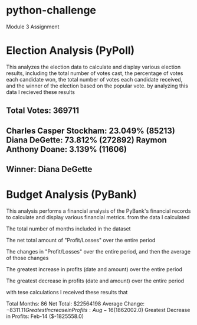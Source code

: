# python-challenge
Module 3 Assignment
# Election Analysis (PyPoll)

This analyzes the election data to calculate and display various election results, including the total number of votes cast, the percentage of votes each candidate won, the total number of votes each candidate received, and the winner of the election based on the popular vote. by analyzing this data I recieved these results 


Total Votes: 369711
-------------------------
Charles Casper Stockham: 23.049% (85213)
Diana DeGette: 73.812% (272892)
Raymon Anthony Doane: 3.139% (11606)
-------------------------
Winner: Diana DeGette
-------------------------


# Budget Analysis (PyBank)

This analysis performs a financial analysis of the PyBank's financial records to calculate and display various financial metrics. from the data I calculated 


The total number of months included in the dataset

The net total amount of "Profit/Losses" over the entire period

The changes in "Profit/Losses" over the entire period, and then the average of those changes

The greatest increase in profits (date and amount) over the entire period

The greatest decrease in profits (date and amount) over the entire period 

with tese calculations I received these results that 

Total Months: 86
Net Total: $22564198
Average Change: $-8311.11
Greatest Increase in Profits: Aug-16 ($1862002.0)
Greatest Decrease in Profits: Feb-14 ($-1825558.0)
